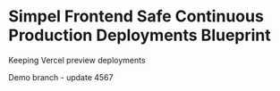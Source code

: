 # Simpel Frontend Safe Continuous Production Deployments Blueprint

Keeping Vercel preview deployments

Demo branch - update 4567
